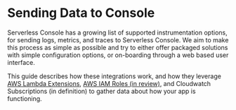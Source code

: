 <!--
title: Sending Data to Console 
menuText: Instrumentation
description: Compatible Serverless Console Platform
menuOrder: 3
-->

# Sending Data to Console
Serverless Console has a growing list of supported instrumentation options,
for sending logs, metrics, and traces to Serverless Console. We aim to make this
process as simple as possible and try to either offer packaged solutions with simple configuration
options, or on-boarding through a web based user interface. 

This guide describes how these integrations work, and how they 
leverage [AWS Lambda Extensions](../glossary.md#extension), [AWS IAM Roles (in review)](../../instrumentation/aws/iam-role-cfn-template.yaml), and Cloudwatch Subscriptions (in definition) to gather data
about how your app is functioning. 
